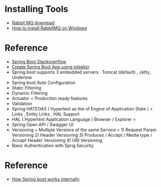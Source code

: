 # Installing Tools
* [Rabbit MQ download](https://www.rabbitmq.com/download.html)
* [How to install RabbitMQ on Windows](https://www.youtube.com/watch?v=gKzKUmtOwR4)
# Reference
* [Spring Boot Stackoverflow](https://stackoverflow.com/questions/tagged/spring-boot)
* [Create Spring Boot App using Initializr](https://start.spring.io/)
* Spring boot supports 3 embedded servers : Tomcat (default) , Jetty, Undertow
* Spring boot Auto Configuration 
* Static Filtering 
* Dynamic Filtering 
* Actuator = Production ready features 
* Validation 
* Spring HATEOAS ( Hypertext as the  of Engine of Application State ) = Links , Entity Links , HAL Support 
* HAL ( Hypertext Application Language ) Browser / Explorer =  
* Spring Open API / Swagger UI 
* Versioning =  Multiple Versions of the same Service = 1) Request Param Versioning 2) Header Versioning 3) Produces / Accept / Media type / Accept Header Versioning 4) URI Versioning 
* Basic Authentication with Sprig Security

# Reference
* [How Spring boot works internally](https://stackoverflow.com/questions/44172261/how-spring-boot-application-works-internally)
